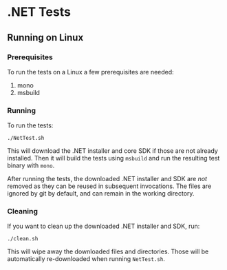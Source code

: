 ﻿# .NET Tests

## Running on Linux

### Prerequisites
To run the tests on a Linux a few prerequisites are needed:

1) mono
2) msbuild

### Running

To run the tests:

```
./NetTest.sh
```

This will download the .NET installer and core SDK if those are not already
installed. Then it will build the tests using `msbuild` and run the resulting
test binary with `mono`.

After running the tests, the downloaded .NET installer and SDK are *not* removed
as they can be reused in subsequent invocations. The files are ignored by git by
default, and can remain in the working directory.

### Cleaning

If you want to clean up the downloaded .NET installer and SDK, run:

```
./clean.sh
```

This will wipe away the downloaded files and directories. Those will be
automatically re-downloaded when running `NetTest.sh`.


